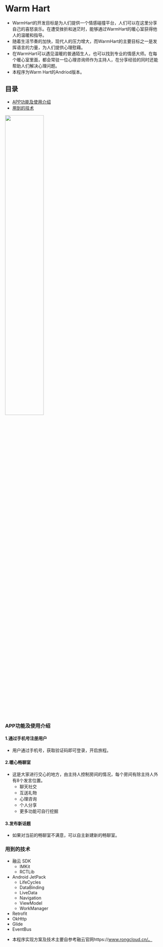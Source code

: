 # Warm Hart

- WarmHart的开发目标是为人们提供一个情感碰撞平台，人们可以在这里分享自己的喜怒哀乐。在遭受挫折和迷茫时，能够通过WarmHart的暖心室获得他人的温暖和指导。
- 随着生活节奏的加快，现代人的压力增大，而WarmHart的主要目标之一是发挥语言的力量，为人们提供心理慰藉。
- 在WarmHart可以遇见温暖的普通陌生人，也可以找到专业的情感大师。在每个暖心室里面，都会常驻一位心理咨询师作为主持人，在分享经验的同时还能帮助人们解决心理问题。
- 本程序为Warm Hart的Andriod版本。


## 目录

- [APP功能及使用介绍](#APP功能及使用介绍)
- [用到的技术](#用到的技术)

<img src="http://ww1.sinaimg.cn/large/006vbfFpgy1gjmxxaegutj30u01t0taq.jpg" width="50%" height="50%"/>

### APP功能及使用介绍

#### 1.通过手机号注册用户

- 用户通过手机号，获取验证码即可登录，开启旅程。

#### 2.暖心畅聊室

- 这是大家进行交心的地方，由主持人控制房间的情况，每个房间有除主持人外有8个发言位置。
  - 聊天社交
  - 互送礼物
  - 心理咨询
  - 个人分享
  - 更多功能可自行挖掘

#### 3.发布新话题

- 如果对当前的畅聊室不满意，可以自主新建新的畅聊室。


### 用到的技术

- 融云 SDK
  - IMKit
  - RCTLib
- Android JetPack
  - LifeCycles
  - DataBinding
  - LiveData
  - Navigation
  - ViewModel
  - WorkManager
- Retrofit
- OkHttp
- Glide
- EventBus

* 本程序实现方案及技术主要自参考融云官网https://www.rongcloud.cn/。
